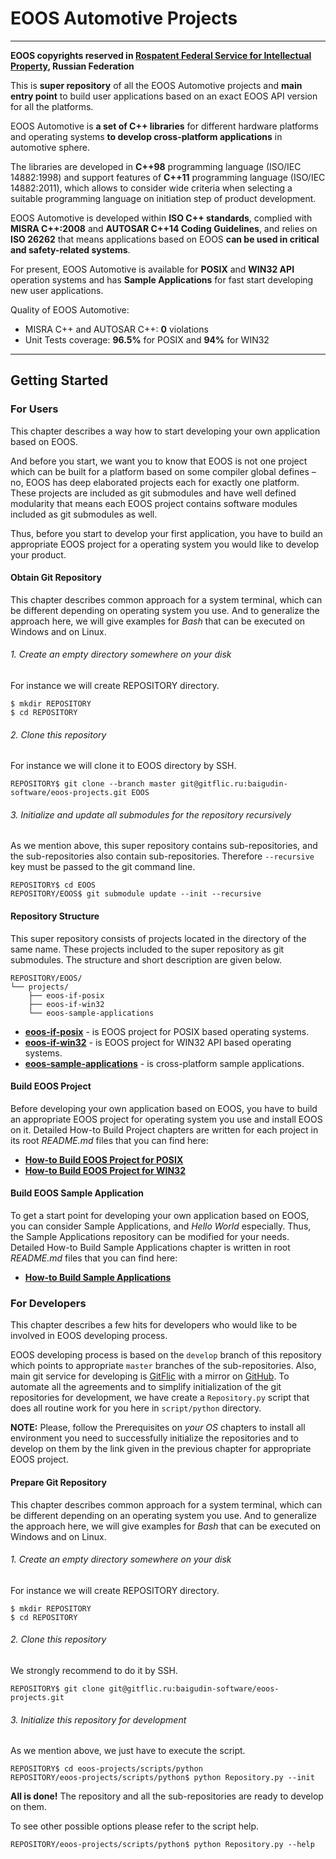 # EOOS Automotive Projects
---

**EOOS copyrights reserved in [Rospatent Federal Service for Intellectual Property](https://www1.fips.ru/registers-doc-view/fips_servlet?DB=EVM&DocNumber=2017664105&TypeFile=html), Russian Federation**

This is **super repository** of all the EOOS Automotive projects and **main entry point** to build 
user applications based on an exact EOOS API version for all the platforms.

EOOS Automotive is **a set of C++ libraries** for different hardware platforms and operating systems 
**to develop cross-platform applications** in automotive sphere.

The libraries are developed in **C++98** programming language (ISO/IEC 14882:1998) and support features 
of **C++11** programming language (ISO/IEC 14882:2011), which allows to consider wide criteria when 
selecting a suitable programming language on initiation step of product development.

EOOS Automotive is developed within **ISO C++ standards**, complied with **MISRA C++:2008** and 
**AUTOSAR C++14 Coding Guidelines**, and relies on **ISO 26262** that means applications based 
on EOOS **can be used in critical and safety-related systems**.

For present, EOOS Automotive is available for **POSIX** and **WIN32 API** operation systems and 
has **Sample Applications** for fast start developing new user applications.


Quality of EOOS Automotive:

- MISRA C++ and AUTOSAR C++: **0** violations
- Unit Tests coverage: **96.5%** for POSIX and **94%** for WIN32

---


## Getting Started

### For Users

This chapter describes a way how to start developing your own application based on EOOS.

And before you start, we want you to know that EOOS is not one project which can be built 
for a platform based on some compiler global defines – no, EOOS has deep elaborated projects 
each for exactly one platform. These projects are included as git submodules and have well 
defined modularity that means each EOOS project contains software modules included as 
git submodules as well. 

Thus, before you start to develop your first application, you have to build an appropriate EOOS project 
for a operating system you would like to develop your product.



#### Obtain Git Repository

This chapter describes common approach for a system terminal, which can be different depending on 
operating system you use. And to generalize the approach here, we will give examples for *Bash* 
that can be executed on Windows and on Linux.

###### 1. Create an empty directory somewhere on your disk

For instance we will create REPOSITORY directory.

```
$ mkdir REPOSITORY
$ cd REPOSITORY
```

###### 2. Clone this repository

For instance we will clone it to EOOS directory by SSH.

```
REPOSITORY$ git clone --branch master git@gitflic.ru:baigudin-software/eoos-projects.git EOOS
```

###### 3. Initialize and update all submodules for the repository recursively

As we mention above, this super repository contains sub-repositories, and the sub-repositories also 
contain sub-repositories. Therefore `--recursive` key must be passed to the git command line.

```
REPOSITORY$ cd EOOS
REPOSITORY/EOOS$ git submodule update --init --recursive
```



#### Repository Structure

This super repository consists of projects located in the directory of the same name. 
These projects included to the super repository as git submodules. The structure and short 
description are given below.

```
REPOSITORY/EOOS/
└── projects/
    ├── eoos-if-posix
    ├── eoos-if-win32
    └── eoos-sample-applications
```

- **[eoos-if-posix](https://gitflic.ru/project/baigudin-software/eoos-project-if-posix)** - is EOOS project for POSIX based operating systems.
- **[eoos-if-win32](https://gitflic.ru/project/baigudin-software/eoos-project-if-win32)** - is EOOS project for WIN32 API based operating systems.
- **[eoos-sample-applications](https://gitflic.ru/project/baigudin-software/eoos-project-sample-applications)** - is cross-platform sample applications.



#### Build EOOS Project

Before developing your own application based on EOOS, you have to build an appropriate EOOS project 
for operating system you use and install EOOS on it. Detailed How-to Build Project chapters are 
written for each project in its root *README.md* files that you can find here:

- **[How-to Build EOOS Project for POSIX](https://gitflic.ru/project/baigudin-software/eoos-project-if-posix/blob?file=README.md)**
- **[How-to Build EOOS Project for WIN32](https://gitflic.ru/project/baigudin-software/eoos-project-if-win32/blob?file=README.md)**



#### Build EOOS Sample Application

To get a start point for developing your own application based on EOOS, you can consider 
Sample Applications, and *Hello World* especially. Thus, the Sample Applications repository 
can be modified for your needs. Detailed How-to Build Sample Applications chapter is written 
in root *README.md* files that you can find here:

- **[How-to Build Sample Applications](https://gitflic.ru/project/baigudin-software/eoos-project-sample-applications/blob?file=README.md)**




### For Developers

This chapter describes a few hits for developers who would like to be involved in EOOS developing process.

EOOS developing process is based on the `develop` branch of this repository which points to 
appropriate `master` branches of the sub-repositories. Also, main git service for developing is 
[GitFlic](https://gitflic.ru/project/baigudin-software/eoos-projects) with a mirror on 
[GitHub](https://github.com/baigudin-software/eoos-projects). To automate all the agreements and 
to simplify initialization of the git repositories for development, we have create a `Repository.py` script 
that does all routine work for you here in `script/python` directory.

**NOTE:**  Please, follow the Prerequisites on *your OS* chapters to install all environment you need 
to successfully initialize the repositories and to develop on them by the link given in the previous chapter 
for appropriate EOOS project.

#### Prepare Git Repository

This chapter describes common approach for a system terminal, which can be different depending on 
an operating system you use. And to generalize the approach here, we will give examples for *Bash* 
that can be executed on Windows and on Linux.

###### 1. Create an empty directory somewhere on your disk

For instance we will create REPOSITORY directory.

```
$ mkdir REPOSITORY
$ cd REPOSITORY
```

###### 2. Clone this repository

We strongly recommend to do it by SSH.

```
REPOSITORY$ git clone git@gitflic.ru:baigudin-software/eoos-projects.git
```

###### 3. Initialize this repository for development

As we mention above, we just have to execute the script.

```
REPOSITORY$ cd eoos-projects/scripts/python
REPOSITORY/eoos-projects/scripts/python$ python Repository.py --init
```

**All is done!** The repository and all the sub-repositories are ready to develop on them.

To see other possible options please refer to the script help.

```
REPOSITORY/eoos-projects/scripts/python$ python Repository.py --help
```

